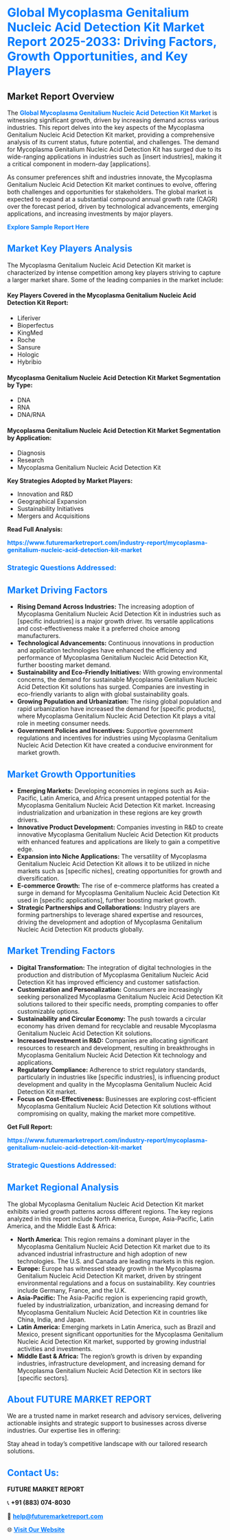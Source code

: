 <h1 style="color: #007BFF;">Global Mycoplasma Genitalium Nucleic Acid Detection Kit Market Report 2025-2033: Driving Factors, Growth Opportunities, and Key Players</h1>

<section id="overview">
<h2>Market Report Overview</h2>
<p>The <a href="https://www.futuremarketreport.com/industry-report/mycoplasma-genitalium-nucleic-acid-detection-kit-market" style="color: #007BFF; text-decoration: none;"><strong>Global Mycoplasma Genitalium Nucleic Acid Detection Kit Market</strong></a> is witnessing significant growth, driven by increasing demand across various industries. This report delves into the key aspects of the Mycoplasma Genitalium Nucleic Acid Detection Kit market, providing a comprehensive analysis of its current status, future potential, and challenges. The demand for Mycoplasma Genitalium Nucleic Acid Detection Kit has surged due to its wide-ranging applications in industries such as [insert industries], making it a critical component in modern-day [applications].</p>
<p>As consumer preferences shift and industries innovate, the Mycoplasma Genitalium Nucleic Acid Detection Kit market continues to evolve, offering both challenges and opportunities for stakeholders. The global market is expected to expand at a substantial compound annual growth rate (CAGR) over the forecast period, driven by technological advancements, emerging applications, and increasing investments by major players.</p>
</section>

<section id="overview">
<p><a href="https://www.futuremarketreport.com/request-sample/reportId=123186" style="color: #007BFF; text-decoration: none;"><strong>Explore Sample Report Here</strong></a></p>
</section>

<section id="key-players">
<h2 style="color: #007BFF;">Market Key Players Analysis</h2>
<p>The Mycoplasma Genitalium Nucleic Acid Detection Kit market is characterized by intense competition among key players striving to capture a larger market share. Some of the leading companies in the market include:</p>
<h4>Key Players Covered in the Mycoplasma Genitalium Nucleic Acid Detection Kit Report:</h4>
<ul><li>Liferiver</li><li>Bioperfectus</li><li>KingMed</li><li>Roche</li><li>Sansure</li><li>Hologic</li><li>Hybribio</li></ul>
<h4>Mycoplasma Genitalium Nucleic Acid Detection Kit Market Segmentation by Type:</h4>
<ul><li>DNA</li><li>RNA</li><li>DNA/RNA</li></ul>

<h4>Mycoplasma Genitalium Nucleic Acid Detection Kit Market Segmentation by Application:</h4>
<ul><li>Diagnosis</li><li>Research</li><li>Mycoplasma Genitalium Nucleic Acid Detection Kit</li></ul>
<p><strong>Key Strategies Adopted by Market Players:</strong></p>
<ul>
<li>Innovation and R&D</li>
<li>Geographical Expansion</li>
<li>Sustainability Initiatives</li>
<li>Mergers and Acquisitions</li>
</ul>
</section>

<section>
<p><strong>Read Full Analysis: </strong></p><a href="https://www.futuremarketreport.com/industry-report/mycoplasma-genitalium-nucleic-acid-detection-kit-market" style="color: #007BFF; text-decoration: none;"><strong>https://www.futuremarketreport.com/industry-report/mycoplasma-genitalium-nucleic-acid-detection-kit-market</strong></a>
<h3 style="color: #007BFF;">Strategic Questions Addressed:</h3>
</section>

<section id="driving-factors">
<h2 style="color: #007BFF;">Market Driving Factors</h2>
<ul>
<li><strong>Rising Demand Across Industries:</strong> The increasing adoption of Mycoplasma Genitalium Nucleic Acid Detection Kit in industries such as [specific industries] is a major growth driver. Its versatile applications and cost-effectiveness make it a preferred choice among manufacturers.</li>
<li><strong>Technological Advancements:</strong> Continuous innovations in production and application technologies have enhanced the efficiency and performance of Mycoplasma Genitalium Nucleic Acid Detection Kit, further boosting market demand.</li>
<li><strong>Sustainability and Eco-Friendly Initiatives:</strong> With growing environmental concerns, the demand for sustainable Mycoplasma Genitalium Nucleic Acid Detection Kit solutions has surged. Companies are investing in eco-friendly variants to align with global sustainability goals.</li>
<li><strong>Growing Population and Urbanization:</strong> The rising global population and rapid urbanization have increased the demand for [specific products], where Mycoplasma Genitalium Nucleic Acid Detection Kit plays a vital role in meeting consumer needs.</li>
<li><strong>Government Policies and Incentives:</strong> Supportive government regulations and incentives for industries using Mycoplasma Genitalium Nucleic Acid Detection Kit have created a conducive environment for market growth.</li>
</ul>
</section>

<section id="growth-opportunities">
<h2 style="color: #007BFF;">Market Growth Opportunities</h2>
<ul>
<li><strong>Emerging Markets:</strong> Developing economies in regions such as Asia-Pacific, Latin America, and Africa present untapped potential for the Mycoplasma Genitalium Nucleic Acid Detection Kit market. Increasing industrialization and urbanization in these regions are key growth drivers.</li>
<li><strong>Innovative Product Development:</strong> Companies investing in R&D to create innovative Mycoplasma Genitalium Nucleic Acid Detection Kit products with enhanced features and applications are likely to gain a competitive edge.</li>
<li><strong>Expansion into Niche Applications:</strong> The versatility of Mycoplasma Genitalium Nucleic Acid Detection Kit allows it to be utilized in niche markets such as [specific niches], creating opportunities for growth and diversification.</li>
<li><strong>E-commerce Growth:</strong> The rise of e-commerce platforms has created a surge in demand for Mycoplasma Genitalium Nucleic Acid Detection Kit used in [specific applications], further boosting market growth.</li>
<li><strong>Strategic Partnerships and Collaborations:</strong> Industry players are forming partnerships to leverage shared expertise and resources, driving the development and adoption of Mycoplasma Genitalium Nucleic Acid Detection Kit products globally.</li>
</ul>
</section>

<section id="trending-factors">
<h2 style="color: #007BFF;">Market Trending Factors</h2>
<ul>
<li><strong>Digital Transformation:</strong> The integration of digital technologies in the production and distribution of Mycoplasma Genitalium Nucleic Acid Detection Kit has improved efficiency and customer satisfaction.</li>
<li><strong>Customization and Personalization:</strong> Consumers are increasingly seeking personalized Mycoplasma Genitalium Nucleic Acid Detection Kit solutions tailored to their specific needs, prompting companies to offer customizable options.</li>
<li><strong>Sustainability and Circular Economy:</strong> The push towards a circular economy has driven demand for recyclable and reusable Mycoplasma Genitalium Nucleic Acid Detection Kit solutions.</li>
<li><strong>Increased Investment in R&D:</strong> Companies are allocating significant resources to research and development, resulting in breakthroughs in Mycoplasma Genitalium Nucleic Acid Detection Kit technology and applications.</li>
<li><strong>Regulatory Compliance:</strong> Adherence to strict regulatory standards, particularly in industries like [specific industries], is influencing product development and quality in the Mycoplasma Genitalium Nucleic Acid Detection Kit market.</li>
<li><strong>Focus on Cost-Effectiveness:</strong> Businesses are exploring cost-efficient Mycoplasma Genitalium Nucleic Acid Detection Kit solutions without compromising on quality, making the market more competitive.</li>
</ul>
</section>

<section>
<p><strong>Get Full Report: </strong></p><a href="https://www.futuremarketreport.com/industry-report/mycoplasma-genitalium-nucleic-acid-detection-kit-market" style="color: #007BFF; text-decoration: none;"><strong>https://www.futuremarketreport.com/industry-report/mycoplasma-genitalium-nucleic-acid-detection-kit-market</strong></a>
<h3 style="color: #007BFF;">Strategic Questions Addressed:</h3>
</section>


<section id="regional-analysis">
<h2 style="color: #007BFF;">Market Regional Analysis</h2>
<p>The global Mycoplasma Genitalium Nucleic Acid Detection Kit market exhibits varied growth patterns across different regions. The key regions analyzed in this report include North America, Europe, Asia-Pacific, Latin America, and the Middle East & Africa:</p>
<ul>
<li><strong>North America:</strong> This region remains a dominant player in the Mycoplasma Genitalium Nucleic Acid Detection Kit market due to its advanced industrial infrastructure and high adoption of new technologies. The U.S. and Canada are leading markets in this region.</li>
<li><strong>Europe:</strong> Europe has witnessed steady growth in the Mycoplasma Genitalium Nucleic Acid Detection Kit market, driven by stringent environmental regulations and a focus on sustainability. Key countries include Germany, France, and the U.K.</li>
<li><strong>Asia-Pacific:</strong> The Asia-Pacific region is experiencing rapid growth, fueled by industrialization, urbanization, and increasing demand for Mycoplasma Genitalium Nucleic Acid Detection Kit in countries like China, India, and Japan.</li>
<li><strong>Latin America:</strong> Emerging markets in Latin America, such as Brazil and Mexico, present significant opportunities for the Mycoplasma Genitalium Nucleic Acid Detection Kit market, supported by growing industrial activities and investments.</li>
<li><strong>Middle East & Africa:</strong> The region’s growth is driven by expanding industries, infrastructure development, and increasing demand for Mycoplasma Genitalium Nucleic Acid Detection Kit in sectors like [specific sectors].</li>
</ul>
</section>

<footer>
<h2 style="color: #007BFF;">About FUTURE MARKET REPORT</h2>
<p>We are a trusted name in market research and advisory services, delivering actionable insights and strategic support to businesses across diverse industries. Our expertise lies in offering:</p>

<p>Stay ahead in today’s competitive landscape with our tailored research solutions.</p>

<h2 style="color: #007BFF;">Contact Us:</h2>
<p><strong>FUTURE MARKET REPORT</strong></p>
<p>📞 <strong>+91 (883) 074-8030</strong></p>
<p>📧 <strong><a href="mailto:help@futuremarketreport.com" style="color: #007BFF;">help@futuremarketreport.com</a></strong></p>
<p>🌐 <strong><a href="https://www.futuremarketreport.com/" style="color: #007BFF;">Visit Our Website</a></strong></p>
</footer>